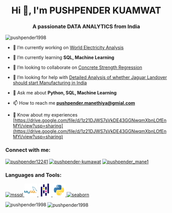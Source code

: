 <h1 align="center">Hi 👋, I'm PUSHPENDER KUAMWAT</h1>
<h3 align="center">A passionate DATA ANALYTICS from India</h3>

<p align="left"> <img src="https://komarev.com/ghpvc/?username=pushpender1998&label=Profile%20views&color=0e75b6&style=flat" alt="pushpender1998" /> </p>

- 🔭 I’m currently working on [World Electricity Analysis](https://github.com/Pushpender1998/World-Electricity-Analysis)

- 🌱 I’m currently learning **SQL, Machine Learning**

- 👯 I’m looking to collaborate on [Concrete Strength Regression](https://github.com/Pushpender1998/Machine-Learning---Concrete-Strength-Regression-)

- 🤝 I’m looking for help with [Detailed Analysis of whether Jaguar Landover should start Manufacturing in India](https://github.com/Pushpender1998/CASE-STUDY---Detailed-Analysis-of-whether-Jaguar-Landover-should-start-Manufacturing-in-India-)

- 💬 Ask me about **Python, SQL, Machine Learning**

- 📫 How to reach me **pushpender.manethiya@gmial.com**

- 📄 Know about my experiences [https://drive.google.com/file/d/1z21DJWS7sVkDE43GGNwqmXbnLOfEnMYi/view?usp=sharing](https://drive.google.com/file/d/1z21DJWS7sVkDE43GGNwqmXbnLOfEnMYi/view?usp=sharing)

<h3 align="left">Connect with me:</h3>
<p align="left">
<a href="https://twitter.com/pushpender12241" target="blank"><img align="center" src="https://raw.githubusercontent.com/rahuldkjain/github-profile-readme-generator/master/src/images/icons/Social/twitter.svg" alt="pushpender12241" height="30" width="40" /></a>
<a href="https://linkedin.com/in/pushpender-kumawat" target="blank"><img align="center" src="https://raw.githubusercontent.com/rahuldkjain/github-profile-readme-generator/master/src/images/icons/Social/linked-in-alt.svg" alt="pushpender-kumawat" height="30" width="40" /></a>
<a href="https://www.hackerrank.com/pushpender_mane1" target="blank"><img align="center" src="https://raw.githubusercontent.com/rahuldkjain/github-profile-readme-generator/master/src/images/icons/Social/hackerrank.svg" alt="pushpender_mane1" height="30" width="40" /></a>
</p>

<h3 align="left">Languages and Tools:</h3>
<p align="left"> <a href="https://www.microsoft.com/en-us/sql-server" target="_blank" rel="noreferrer"> <img src="https://www.svgrepo.com/show/303229/microsoft-sql-server-logo.svg" alt="mssql" width="40" height="40"/> </a> <a href="https://www.mysql.com/" target="_blank" rel="noreferrer"> <img src="https://raw.githubusercontent.com/devicons/devicon/master/icons/mysql/mysql-original-wordmark.svg" alt="mysql" width="40" height="40"/> </a> <a href="https://pandas.pydata.org/" target="_blank" rel="noreferrer"> <img src="https://raw.githubusercontent.com/devicons/devicon/2ae2a900d2f041da66e950e4d48052658d850630/icons/pandas/pandas-original.svg" alt="pandas" width="40" height="40"/> </a> <a href="https://www.python.org" target="_blank" rel="noreferrer"> <img src="https://raw.githubusercontent.com/devicons/devicon/master/icons/python/python-original.svg" alt="python" width="40" height="40"/> </a> <a href="https://seaborn.pydata.org/" target="_blank" rel="noreferrer"> <img src="https://seaborn.pydata.org/_images/logo-mark-lightbg.svg" alt="seaborn" width="40" height="40"/> </a> </p>

<p><img align="left" src="https://github-readme-stats.vercel.app/api/top-langs?username=pushpender1998&show_icons=true&locale=en&layout=compact" alt="pushpender1998" /></p>

<p>&nbsp;<img align="center" src="https://github-readme-stats.vercel.app/api?username=pushpender1998&show_icons=true&locale=en" alt="pushpender1998" /></p>
